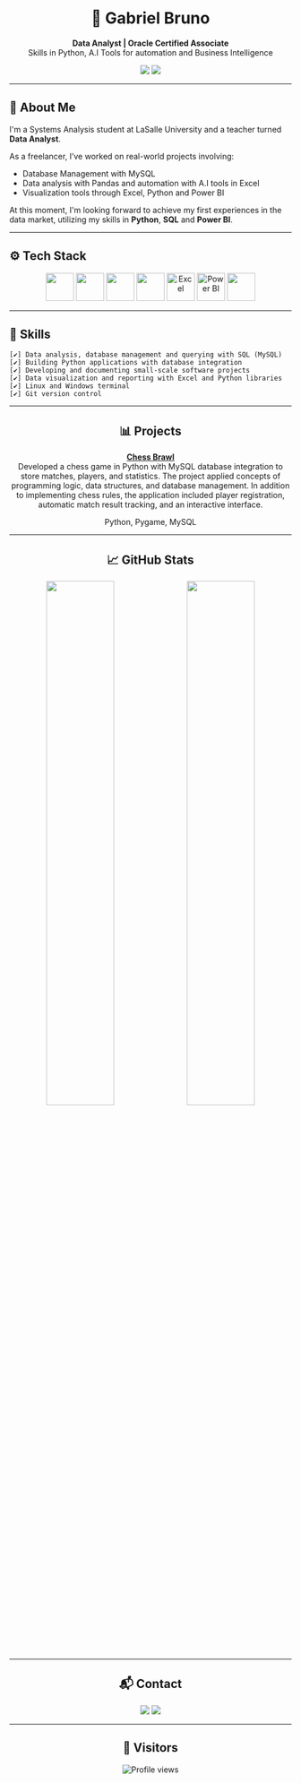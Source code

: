 <h1 align="center">👋 Gabriel Bruno</h1>
<p align="center">
  <b>Data Analyst | Oracle Certified Associate </b><br>
  Skills in Python, A.I Tools for automation and Business Intelligence
</p>

<p align="center">
  <img src="https://img.shields.io/badge/Open%20to%20Collaboration-Data%20Projects-blue?style=for-the-badge&logo=ibm&logoColor=white">
  <img src="https://img.shields.io/badge/Tech-Focused%20on%20Python%2C%20SQL%2C%20Power%20BI-0F62FE?style=for-the-badge">
</p>

---
## 🧠 About Me

I'm a Systems Analysis student at LaSalle University and a teacher turned **Data Analyst**.

As a freelancer, I’ve worked on real-world projects involving:
- Database Management with MySQL
- Data analysis with Pandas and automation with A.I tools in Excel
- Visualization tools through Excel, Python and Power BI

At this moment, I'm looking forward to achieve my first experiences in the data market, utilizing my skills in **Python**, **SQL** and **Power BI**.

---


## ⚙️ Tech Stack

<div align="center">

<img height="50" src="https://cdn.jsdelivr.net/gh/devicons/devicon/icons/python/python-original.svg"/>
<img height="50" src="https://cdn.jsdelivr.net/gh/devicons/devicon/icons/pandas/pandas-original.svg"/>
<img height="50" src="https://cdn.jsdelivr.net/gh/devicons/devicon/icons/matplotlib/matplotlib-original.svg"/>
<img height="50" src="https://cdn.jsdelivr.net/gh/devicons/devicon/icons/streamlit/streamlit-original.svg"/>
<img height="50" src="https://img.icons8.com/color/48/microsoft-excel-2019--v1.png" alt="Excel"/>
<img height="50" src="https://img.icons8.com/color/48/power-bi.png" alt="Power BI"/>
<img height="50" src="https://cdn.jsdelivr.net/gh/devicons/devicon/icons/mysql/mysql-original.svg"/>


</div>

---

## 📂 Skills

```
[✔] Data analysis, database management and querying with SQL (MySQL)
[✔] Building Python applications with database integration
[✔] Developing and documenting small-scale software projects
[✔] Data visualization and reporting with Excel and Python libraries
[✔] Linux and Windows terminal
[✔] Git version control
```

---


<div align="center"> <h2>📊 Projects</h2>
</div>

<div align="center">


**[Chess Brawl](https://github.com/Gbrunoo7/chessbrawl)**   
Developed a chess game in Python with MySQL database integration to store matches, players, and statistics. The project applied concepts of programming logic, data structures, and database management. In addition to implementing chess rules, the application included player registration, automatic match result tracking, and an interactive interface.

Python, Pygame, MySQL

---

</div>

<div align="center"> <h2>📈 GitHub Stats</h2> <img width="49%" src="https://github-readme-stats.vercel.app/api?username=Gbrunoo7&show_icons=true&theme=radical&count_private=true"/> <img width="49%" src="https://github-readme-stats.vercel.app/api/top-langs/?username=Gbrunoo7&layout=compact&theme=radical"/> </div>

---

<div align="center">
  
<div align="center"> <h2>📬 Contact</h2>
<a href="mailto:gabrielbrunoo2j@gmail.com"><img src="https://img.shields.io/badge/-Gmail-D14836?style=for-the-badge&logo=gmail&logoColor=white"/></a> <a href="https://www.linkedin.com/in/gabriel-bruno-oliveira-fernandes"><img src="https://img.shields.io/badge/-LinkedIn-blue?style=for-the-badge&logo=linkedin&logoColor=white"/></a>

</div>

---

<div align="center">
  <h2>👀 Visitors</h2>
  <p>
    <img src="https://komarev.com/ghpvc/?username=gbrunoo7&color=0E9443" alt="Profile views" />
  </p>

</div>






